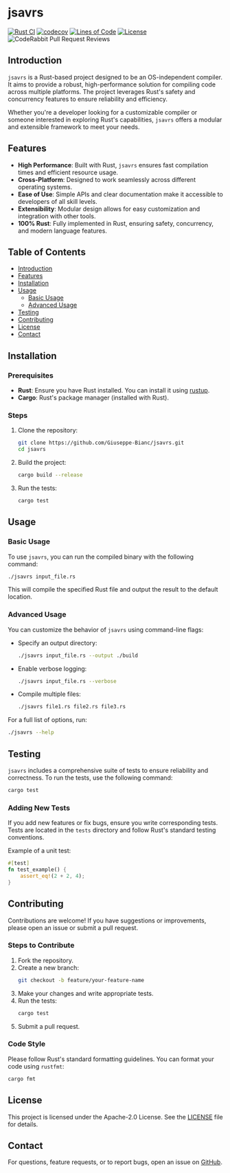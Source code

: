 # jsavrs

[![Rust CI](https://github.com/Giuseppe-Bianc/jsavrs/actions/workflows/rust.yml/badge.svg)](https://github.com/Giuseppe-Bianc/jsavrs/actions/workflows/rust.yml)
[![codecov](https://codecov.io/gh/Giuseppe-Bianc/jsavrs/graph/badge.svg?token=5EIG6IbpPa)](https://codecov.io/gh/Giuseppe-Bianc/jsavrs)
[![Lines of Code](https://sonarcloud.io/api/project_badges/measure?project=Giuseppe-Bianc_jsavrs&metric=ncloc)](https://sonarcloud.io/summary/new_code?id=Giuseppe-Bianc_jsavrs)
[![License](https://img.shields.io/badge/license-Apache--2.0-blue.svg)](LICENSE)
![CodeRabbit Pull Request Reviews](https://img.shields.io/coderabbit/prs/github/Giuseppe-Bianc/jsavrs?utm_source=oss&utm_medium=github&utm_campaign=Giuseppe-Bianc%2Fjsavrs&labelColor=171717&color=FF570A&link=https%3A%2F%2Fcoderabbit.ai&label=CodeRabbit+Reviews)

## Introduction

`jsavrs` is a Rust-based project designed to be an OS-independent compiler. It aims to provide a robust,
high-performance solution for compiling code across multiple platforms. The project leverages Rust's safety and
concurrency features to ensure reliability and efficiency.

Whether you're a developer looking for a customizable compiler or someone interested in exploring Rust's capabilities,
`jsavrs` offers a modular and extensible framework to meet your needs.

## Features

- **High Performance**: Built with Rust, `jsavrs` ensures fast compilation times and efficient resource usage.
- **Cross-Platform**: Designed to work seamlessly across different operating systems.
- **Ease of Use**: Simple APIs and clear documentation make it accessible to developers of all skill levels.
- **Extensibility**: Modular design allows for easy customization and integration with other tools.
- **100% Rust**: Fully implemented in Rust, ensuring safety, concurrency, and modern language features.

## Table of Contents

- [Introduction](#introduction)
- [Features](#features)
- [Installation](#installation)
- [Usage](#usage)
    - [Basic Usage](#basic-usage)
    - [Advanced Usage](#advanced-usage)
- [Testing](#testing)
- [Contributing](#contributing)
- [License](#license)
- [Contact](#contact)

## Installation

### Prerequisites

- **Rust**: Ensure you have Rust installed. You can install it using [rustup](https://rustup.rs/).
- **Cargo**: Rust's package manager (installed with Rust).

### Steps

1. Clone the repository:
   ```bash
   git clone https://github.com/Giuseppe-Bianc/jsavrs.git
   cd jsavrs
   ```
2. Build the project:
   ```bash
   cargo build --release
   ```
3. Run the tests:
   ```bash
   cargo test
   ```

## Usage

### Basic Usage

To use `jsavrs`, you can run the compiled binary with the following command:

```bash
./jsavrs input_file.rs
```

This will compile the specified Rust file and output the result to the default location.

### Advanced Usage

You can customize the behavior of `jsavrs` using command-line flags:

- Specify an output directory:
  ```bash
  ./jsavrs input_file.rs --output ./build
  ```
- Enable verbose logging:
  ```bash
  ./jsavrs input_file.rs --verbose
  ```
- Compile multiple files:
  ```bash
  ./jsavrs file1.rs file2.rs file3.rs
  ```

For a full list of options, run:

```bash
./jsavrs --help
```

## Testing

`jsavrs` includes a comprehensive suite of tests to ensure reliability and correctness. To run the tests, use the
following command:

```bash
cargo test
```

### Adding New Tests

If you add new features or fix bugs, ensure you write corresponding tests. Tests are located in the `tests` directory
and follow Rust's standard testing conventions.

Example of a unit test:

```rust
#[test]
fn test_example() {
    assert_eq!(2 + 2, 4);
}
```

## Contributing

Contributions are welcome! If you have suggestions or improvements, please open an issue or submit a pull request.

### Steps to Contribute

1. Fork the repository.
2. Create a new branch:
   ```bash
   git checkout -b feature/your-feature-name
   ```
3. Make your changes and write appropriate tests.
4. Run the tests:
   ```bash
   cargo test
   ```
5. Submit a pull request.

### Code Style

Please follow Rust's standard formatting guidelines. You can format your code using `rustfmt`:

```bash
cargo fmt
```

## License

This project is licensed under the Apache-2.0 License. See the [LICENSE](LICENSE) file for details.

## Contact

For questions, feature requests, or to report bugs, open an issue on 
[GitHub](https://github.com/Giuseppe-Bianc/jsavrs/issues).
